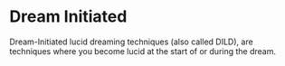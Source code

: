 # Dream Initiated
Dream-Initiated lucid dreaming techniques (also called DILD), are techniques
where you become lucid at the start of or during the dream.
